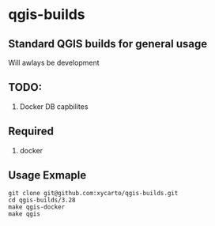 # qgis-builds

## Standard QGIS builds for general usage

Will awlays be development

## TODO:

1. Docker DB capbilites

## Required

1. docker

## Usage Exmaple

```
git clone git@github.com:xycarto/qgis-builds.git
cd qgis-builds/3.28
make qgis-docker
make qgis
```
